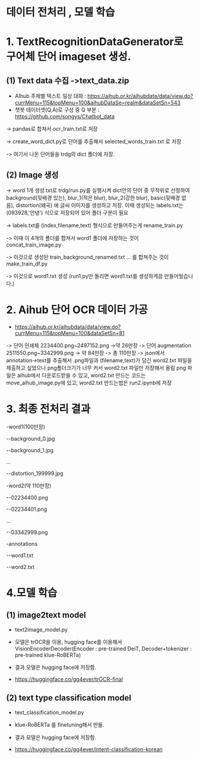 # 데이터 전처리 , 모델 학습

# 1. TextRecognitionDataGenerator로 구어체 단어 imageset 생성.

## (1) Text data 수집 ->text_data.zip

- AIhub 주제별 텍스트 일상 대화 : https://aihub.or.kr/aihubdata/data/view.do?currMenu=115&topMenu=100&aihubDataSe=realm&dataSetSn=543
- 챗봇 데이터셋(Q,A)로 구성 중 Q 부분 : https://github.com/songys/Chatbot_data

-> pandas로 합쳐서 ocr_train.txt로 저장

-> create_word_dict.py로 단어를 추출해서 selected_words_train.txt 로 저장

-> 여기서 나온 단어들을 trdg의 dict 폴더에 저장.

## (2) Image 생성

-> word 1개 생성.txt로 trdg/run.py를 실행시켜 dict안의 단어 중 무작위로 선정하여 background(뒷배경 있는), blur_1(적은 blur), blur_2(강한 blur), basic(뒷배경 없음), distortion(왜곡) 에 글씨 이미지를 생성하고 저장. 이때 생성되는 labels.txt는 (093928,'안녕') 식으로 저장되어 있어 폴더 구분이 필요

-> labels.txt를 (index,filename,text) 형식으로 만들어주는게 rename_train.py

-> 이때 이 4개의 폴더를 합쳐서 word1 폴더에 저장하는 것이 concat_train_image.py

-> 이것으로 생성된 train_background_renamed.txt ... 를 합쳐주는 것이 make_train_df.py

-> 이것으로 word1.txt 생성 (run1.py만 돌리면 word1.txt를 생성하게끔 만들어뒀습니다.)

# 2. Aihub 단어 OCR 데이터 가공

- https://aihub.or.kr/aihubdata/data/view.do?currMenu=115&topMenu=100&dataSetSn=81

-> 단어 인쇄체 2234400.png~2497152.png ->약 26만장
-> 단어 augmentation 2511550.png~3342999.png -> 약 84만장
-> 총 110만장
-> json에서 annotation->text를 추출해서 .png파일과 (filename,text)가 담긴 word2.txt 파일을 제출하고 싶었으나 png폴더크기가 너무 커서 word2.txt 파일만 저장해서 올림 png 파일은 aihub에서 다운로드받을 수 있고, word2.txt 만드는 코드는 move_aihub_image.py에 있고, word2.txt 만드는법은 run2.ipynb에 저장

# 3. 최종 전처리 결과 

-word1(100만장)

  --background_0.jpg

  --background_1.jpg

  ...

  --distortion_199999.jpg

-word2(약 110만장)

  --02234400.png
  
  --02234401.png
  
  ...
  
  --03342999.png

-annotations

  --word1.txt
  
  --word2.txt

# 4.모델 학습

## (1) image2text model

- text2image_model.py
- 모델은 trOCR을 이용, hugging face를 이용해서 VisionEncoderDecoder(Encoder : pre-trained DeiT, Decoder+tokenizer : pre-trained klue-RoBERTa)

- 결과 모델은 hugging face에 저장함.
- https://huggingface.co/gg4ever/trOCR-final

## (2) text type classification model

- text_classification_model.py
- klue-RoBERTa 를 finetuning해서 만듦.

- 결과 모델은 hugging face에 저장함.
- https://huggingface.co/gg4ever/intent-classification-korean
